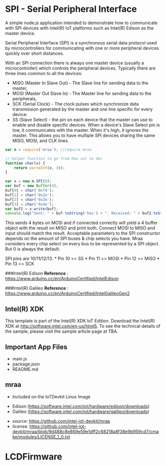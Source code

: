 SPI - Serial Peripheral Interface
============================
A simple node.js application intended to demonstrate how to communicate with SPI devices with Intel(R) IoT platforms such as Intel(R) Edison as the master device.

Serial Peripheral Interface (SPI) is a synchronous serial data protocol used by microcontrollers for communicating with one or more peripheral devices quickly over short distances.

With an SPI connection there is always one master device (usually a microcontroller) which controls the peripheral devices. 
Typically there are three lines common to all the devices:
* MISO (Master In Slave Out) - The Slave line for sending data to the master,
* MOSI (Master Out Slave In) - The Master line for sending data to the peripherals,
* SCK (Serial Clock) - The clock pulses which synchronize data transmission generated by the master
and one line specific for every device:
* SS (Slave Select) - the pin on each device that the master can use to enable and disable specific devices.
When a device's Slave Select pin is low, it communicates with the master. When it's high, it ignores the master. This allows you to have multiple SPI devices sharing the same MISO, MOSI, and CLK lines.


```javascript
var m = require('mraa'); //require mraa

// helper function to go from hex val to dec
function char(x) { 
	return parseInt(x, 16); 
}

var x = new m.SPI(0);
var buf = new Buffer(4);
buf[0] = char('0xf4');
buf[1] = char('0x2e');
buf[2] = char('0x3e');
buf[3] = char('0x4e');
var buf2 = x.write(buf);
console.log("Sent: " + buf.toString('hex') + ". Received: " + buf2.toString('hex'));
```

This sends 4 bytes on MOSI and if connected correctly will yield a 4 buffer object with the result on MISO and print both. Connect MOSI to MISO and input should match the result.
Acceptable parameters to the SPI constructor depends on the amount of SPI buses & chip selects you have. Mraa considers every chip select on every bus to be represented by a SPI object. But 0 is always the default.

SPI pins are 10/11/12/13.
	* Pin 10 >> SS
	* Pin 11 >> MOSI
	* Pin 12 >> MISO
	* Pin 13 >> SCK

###Intel(R) Edison
**Reference** : https://www.arduino.cc/en/ArduinoCertified/IntelEdison

###Intel(R) Galileo
**Reference** : https://www.arduino.cc/en/ArduinoCertified/IntelGalileoGen2

Intel(R) XDK 
-------------------------------------------
This template is part of the Intel(R) XDK IoT Edition. 
Download the Intel(R) XDK at http://software.intel.com/en-us/html5. To see the technical details of the sample, 
please visit the sample article page at TBA.

Important App Files
---------------------------
* main.js
* package.json
* README.md

mraa
--------------------------------------------
* Included on the IoTDevkit Linux Image
- Edison 	(https://software.intel.com/iot/hardware/edison/downloads)
- Galileo 	(https://software.intel.com/iot/hardware/galileo/downloads)

* source:  https://github.com/intel-iot-devkit/mraa
* license:  https://github.com/intel-iot-devkit/mraa/blob/9d488c8e869e59e1dff2c68218a8f38e9b959cd7/cmake/modules/LICENSE_1_0.txt
# LCDFirmware
